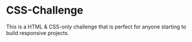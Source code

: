 # CSS-Challenge
This is a HTML &amp; CSS-only challenge that is perfect for anyone starting to build responsive projects.
